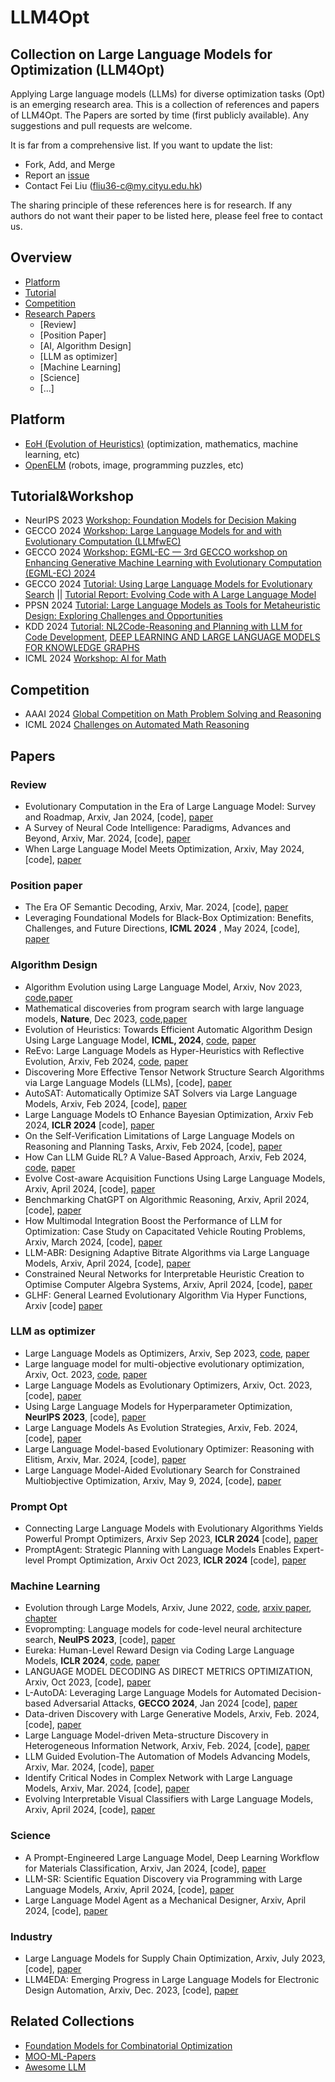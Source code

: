 # LLM4Opt
## Collection on Large Language Models for Optimization (LLM4Opt)

Applying Large language models (LLMs) for diverse optimization tasks (Opt) is an emerging research area. This is a collection of references and papers of LLM4Opt. The Papers are sorted by time (first publicly available). Any suggestions and pull requests are welcome.

It is far from a comprehensive list. If you want to update the list:

+ Fork, Add, and Merge
+ Report an [issue](https://github.com/FeiLiu36/LLM4Opt/issues)
+ Contact Fei Liu (fliu36-c@my.cityu.edu.hk)
  
The sharing principle of these references here is for research. If any authors do not want their paper to be listed here, please feel free to contact us.

## Overview
* [Platform](https://github.com/FeiLiu36/LLM4Opt#Platform)
* [Tutorial](https://github.com/FeiLiu36/LLM4Opt#Tutorial&Workshop)
* [Competition](https://github.com/FeiLiu36/LLM4Opt#Competition)
* [Research Papers](https://github.com/FeiLiu36/LLM4Opt#Papers)
  * [Review]
  * [Position Paper]
  * [AI, Algorithm Design]
  * [LLM as optimizer]
  * [Machine Learning]
  * [Science]
  * [...]
 
## Platform
+ [EoH (Evolution of Heuristics)](https://github.com/FeiLiu36/EoH) (optimization, mathematics, machine learning, etc)
+ [OpenELM](https://github.com/CarperAI/OpenELM) (robots, image, programming puzzles, etc)

## Tutorial&Workshop
+ NeurIPS 2023 [Workshop: Foundation Models for Decision Making](https://nips.cc/virtual/2023/workshop/66525)
+ GECCO 2024 [Workshop: Large Language Models for and with Evolutionary Computation (LLMfwEC)](https://sites.google.com/view/llmfwec-2024)
+ GECCO 2024 [Workshop: EGML-EC — 3rd GECCO workshop on Enhancing Generative Machine Learning with Evolutionary Computation (EGML-EC) 2024](https://sites.google.com/view/egml-ec2024)
+ GECCO 2024 [Tutorial: Using Large Language Models for Evolutionary Search](https://gecco-2024.sigevo.org/Tutorials) || [Tutorial Report: Evolving Code with A Large Language Model](https://arxiv.org/pdf/2401.07102)
+ PPSN 2024 [Tutorial: Large Language Models as Tools for Metaheuristic Design: Exploring Challenges and Opportunities](https://ppsn2024.fh-ooe.at/program/)
+ KDD 2024 [Tutorial: NL2Code-Reasoning and Planning with LLM for Code Development](https://kdd2024.kdd.org/workshops/), [DEEP LEARNING AND LARGE LANGUAGE MODELS FOR KNOWLEDGE GRAPHS](https://genetasefa.github.io/dl4kg2024/)
+ ICML 2024 [Workshop: AI for Math](https://sites.google.com/view/ai4mathworkshopicml2024)

## Competition
+ AAAI 2024 [Global Competition on Math Problem Solving and Reasoning](https://ai4ed.cc/competitions/aaai2024competition)
+ ICML 2024 [Challenges on Automated Math Reasoning](https://sites.google.com/view/ai4mathworkshopicml2024/challenges)

## Papers
### Review
+ Evolutionary Computation in the Era of Large Language Model: Survey and Roadmap, Arxiv, Jan 2024, [code], [paper](https://arxiv.org/abs/2401.10034)
+ A Survey of Neural Code Intelligence: Paradigms, Advances and Beyond, Arxiv, Mar. 2024, [code], [paper](https://arxiv.org/abs/2403.14734)
+ When Large Language Model Meets Optimization, Arxiv, May 2024, [code], [paper](http://www.arxiv.org/pdf/2405.10098)

### Position paper
+ The Era OF Semantic Decoding, Arxiv, Mar. 2024, [code], [paper](https://arxiv.org/pdf/2403.14562)
+ Leveraging Foundational Models for Black-Box Optimization: Benefits, Challenges, and Future Directions, **ICML 2024** , May 2024, [code], [paper](https://arxiv.org/abs/2405.03547)

### Algorithm Design
+ Algorithm Evolution using Large Language Model, Arxiv, Nov 2023, [code](https://github.com/FeiLiu36/eoh),[paper](https://arxiv.org/abs/2311.15249) 
+ Mathematical discoveries from program search with large language models, **Nature**, Dec 2023, [code](https://github.com/google-deepmind/funsearch),[paper](https://www.nature.com/articles/s41586-023-06924-6)
+ Evolution of Heuristics: Towards Efficient Automatic Algorithm Design Using Large Language Model, **ICML, 2024**, [code](https://github.com/FeiLiu36/EoH), [paper](https://arxiv.org/abs/2401.02051)
+ ReEvo: Large Language Models as Hyper-Heuristics with Reflective Evolution, Arxiv, Feb 2024, [code](https://github.com/ai4co/LLM-as-HH), [paper](https://arxiv.org/abs/2402.01145)
+ Discovering More Effective Tensor Network Structure Search Algorithms via Large Language Models (LLMs), [code], [paper](https://arxiv.org/abs/2402.02456)
+ AutoSAT: Automatically Optimize SAT Solvers via Large Language Models, Arxiv, Feb 2024, [code], [paper](https://arxiv.org/abs/2402.10705)
+ Large Language Models tO Enhance Bayesian Optimization, Arxiv Feb 2024, **ICLR 2024** [code], [paper](https://openreview.net/pdf?id=OOxotBmGol)
+ On the Self-Verification Limitations of Large Language Models on Reasoning and Planning Tasks, Arxiv, Feb 2024, [code], [paper](https://arxiv.org/abs/2402.08115)
+ How Can LLM Guide RL? A Value-Based Approach, Arxiv, Feb 2024, [code](https://github.com/agentification/Language-Integrated-VI), [paper](https://arxiv.org/abs/2402.16181)
+ Evolve Cost-aware Acquisition Functions Using Large Language Models, Arxiv, April 2024, [code], [paper](https://arxiv.org/abs/2404.16906)
+ Benchmarking ChatGPT on Algorithmic Reasoning, Arxiv, April 2024, [code], [paper](https://arxiv.org/abs/2404.03441)
+ How Multimodal Integration Boost the Performance of LLM for Optimization: Case Study on Capacitated Vehicle Routing Problems, Arxiv, March 2024, [code], [paper](https://arxiv.org/abs/2403.01757)
+ LLM-ABR: Designing Adaptive Bitrate Algorithms via Large Language Models, Arxiv, April 2024, [code], [paper](https://arxiv.org/abs/2404.01617)
+ Constrained Neural Networks for Interpretable Heuristic Creation to Optimise Computer Algebra Systems, Arxiv, April 2024, [code], [paper](https://arxiv.org/abs/2404.17508)
+ GLHF: General Learned Evolutionary Algorithm Via Hyper Functions, Arxiv [code] [paper](https://arxiv.org/pdf/2405.03728)


### LLM as optimizer
+ Large Language Models as Optimizers, Arxiv, Sep 2023, [code](https://github.com/google-deepmind/opro), [paper](https://arxiv.org/abs/2309.03409)
+ Large language model for multi-objective evolutionary optimization, Arxiv, Oct. 2023, [code](https://github.com/FeiLiu36/LLM4MOEA), [paper](https://arxiv.org/abs/2310.12541)
+ Large Language Models as Evolutionary Optimizers, Arxiv, Oct. 2023, [code], [paper](https://arxiv.org/abs/2310.19046)
+ Using Large Language Models for Hyperparameter Optimization, **NeurIPS 2023**, [code], [paper](https://arxiv.org/abs/2312.04528)
+ Large Language Models As Evolution Strategies, Arxiv, Feb. 2024, [code], [paper](https://arxiv.org/abs/2402.18381)
+ Large Language Model-based Evolutionary Optimizer: Reasoning with Elitism, Arxiv, Mar. 2024, [code], [paper](https://arxiv.org/abs/2403.02054)
+ Large Language Model-Aided Evolutionary Search for Constrained Multiobjective Optimization, Arxiv, May 9, 2024, [code], [paper](https://arxiv.org/pdf/2401.03038)

### Prompt Opt
+ Connecting Large Language Models with Evolutionary Algorithms Yields Powerful Prompt Optimizers, Arxiv Sep 2023, **ICLR 2024** [code], [paper](https://arxiv.org/abs/2309.03409)
+ PromptAgent: Strategic Planning with Language Models Enables Expert-level Prompt Optimization, Arxiv Oct 2023, **ICLR 2024** [code], [paper](https://arxiv.org/abs/2310.16427)

### Machine Learning
+ Evolution through Large Models, Arxiv, June 2022, [code](https://github.com/CarperAI/OpenELM), [arxiv paper](https://arxiv.org/abs/2206.08896), [chapter](https://link.springer.com/chapter/10.1007/978-981-99-3814-8_11)
+ Evoprompting: Language models for code-level neural architecture search, **NeuIPS 2023**, [code], [paper](https://proceedings.neurips.cc/paper_files/paper/2023/file/184c1e18d00d7752805324da48ad25be-Paper-Conference.pdf)
+ Eureka: Human-Level Reward Design via Coding Large Language Models, **ICLR 2024**, [code](https://github.com/eureka-research/Eureka), [paper](https://arxiv.org/abs/2310.12931)
+ LANGUAGE MODEL DECODING AS DIRECT METRICS OPTIMIZATION, Arxiv, Oct 2023, [code], [paper](https://arxiv.org/abs/2310.01041)
+ L-AutoDA: Leveraging Large Language Models for Automated Decision-based Adversarial Attacks, **GECCO 2024**, Jan 2024 [code], [paper](https://arxiv.org/abs/2401.15335)
+ Data-driven Discovery with Large Generative Models, Arxiv, Feb. 2024, [code], [paper](https://arxiv.org/abs/2402.13610)
+ Large Language Model-driven Meta-structure Discovery in Heterogeneous Information Network, Arxiv, Feb. 2024, [code], [paper](https://arxiv.org/abs/2402.11518)
+ LLM Guided Evolution-The Automation of Models Advancing Models, Arxiv, Mar. 2024, [code], [paper](https://arxiv.org/pdf/2403.11446)
+ Identify Critical Nodes in Complex Network with Large Language Models, Arxiv, Mar. 2024, [code], [paper](https://arxiv.org/abs/2403.03962)
+ Evolving Interpretable Visual Classifiers with Large Language Models, Arxiv, April 2024, [code], [paper](https://arxiv.org/abs/2404.09941)



### Science
+ A Prompt-Engineered Large Language Model, Deep Learning Workflow for Materials Classification, Arxiv, Jan 2024, [code], [paper](https://arxiv.org/abs/2401.17788)
+ LLM-SR: Scientific Equation Discovery via Programming with Large Language Models, Arxiv, April 2024, [code], [paper](https://arxiv.org/pdf/2404.18400)
+ Large Language Model Agent as a Mechanical Designer, Arxiv, April 2024, [code], [paper](https://arxiv.org/abs/2404.17525)

### Industry
+ Large Language Models for Supply Chain Optimization, Arxiv, July 2023, [code], [paper](https://arxiv.org/abs/2307.03875)
+ LLM4EDA: Emerging Progress in Large Language Models for Electronic Design Automation, Arxiv, Dec. 2023, [code], [paper](https://arxiv.org/abs/2401.12224)


## Related Collections
+ [Foundation Models for Combinatorial Optimization](https://github.com/ai4co/awesome-fm4co)
+ [MOO-ML-Papers](https://github.com/xzhang2523/awesome-moo-ml-papers)
+ [Awesome LLM](https://github.com/Hannibal046/Awesome-LLM)

